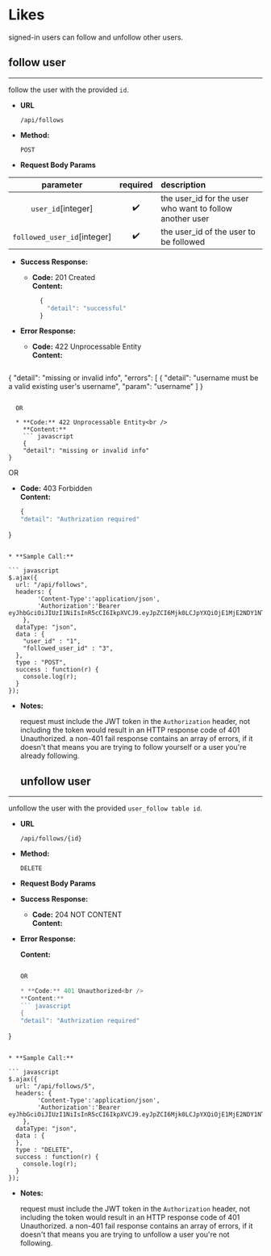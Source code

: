 # Likes

signed-in users can follow and unfollow other users.

## **follow user**
----
  follow the user with the provided `id`.

* **URL**

  `/api/follows`

* **Method:**

  `POST`

* **Request Body Params**

| parameter          | required           | description                             |
| :----------------: | :----------------: | :-------------------------------------- |
| `user_id`[integer] | :heavy_check_mark: | the user_id for the user who want to follow another user |
| `followed_user_id`[integer] | :heavy_check_mark: | the user_id of the user to be followed |

* **Success Response:**

  * **Code:** 201 Created<br />
    **Content:** 
    ``` javascript
      {
        "detail": "successful"
      }
    ```
 
* **Error Response:**

  * **Code:** 422 Unprocessable Entity<br />
    **Content:** 
    ``` javascript
{
    "detail": "missing or invalid info",
    "errors": [
        {
            "detail": "username must be a valid existing user's username",
            "param": "username"
    ]
}
```

  OR

  * **Code:** 422 Unprocessable Entity<br />
    **Content:**
    ``` javascript
    {
    "detail": "missing or invalid info"
}
```
  OR

  * **Code:** 403 Forbidden<br />
    **Content:**
    ``` javascript
    {
    "detail": "Authrization required"
}
```

* **Sample Call:**

``` javascript
$.ajax({
  url: "/api/follows",
  headers: {
        'Content-Type':'application/json',
        'Authorization':'Bearer eyJhbGciOiJIUzI1NiIsInR5cCI6IkpXVCJ9.eyJpZCI6Mjk0LCJpYXQiOjE1MjE2NDY1NTQsImV4cCI6MTUyMTY1NzM1NH0.egYak11OPvigG0Fd67u3d2GKc6YcIH1wUd2hZIm6Vm4'
    },
  dataType: "json",
  data : { 
	"user_id" : "1",
	"followed_user_id" : "3",
  },
  type : "POST",
  success : function(r) {
    console.log(r);
  }
});
```


* **Notes:**

  request must include the JWT token in the `Authorization` header, not including the token would result in an HTTP response code of 401 Unauthorized. a non-401 fail response contains an array of errors, if it doesn't that means you are trying to follow yourself or a user you're already following.

  ## **unfollow user**
----
  unfollow the user with the provided `user_follow table id`.

* **URL**

  `/api/follows/{id}`

* **Method:**

  `DELETE`

* **Request Body Params**


* **Success Response:**

  * **Code:** 204 NOT CONTENT<br />
    **Content:** 
    
 
* **Error Response:**

    **Content:** 
    ``` javascript

  OR

  * **Code:** 401 Unauthorized<br />
    **Content:**
    ``` javascript
    {
    "detail": "Authrization required"
}
```

* **Sample Call:**

``` javascript
$.ajax({
  url: "/api/follows/5",
  headers: {
        'Content-Type':'application/json',
        'Authorization':'Bearer eyJhbGciOiJIUzI1NiIsInR5cCI6IkpXVCJ9.eyJpZCI6Mjk0LCJpYXQiOjE1MjE2NDY1NTQsImV4cCI6MTUyMTY1NzM1NH0.egYak11OPvigG0Fd67u3d2GKc6YcIH1wUd2hZIm6Vm4'
    },
  dataType: "json",
  data : { 
  },
  type : "DELETE",
  success : function(r) {
    console.log(r);
  }
});
```


* **Notes:**

  request must include the JWT token in the `Authorization` header, not including the token would result in an HTTP response code of 401 Unauthorized. a non-401 fail response contains an array of errors, if it doesn't that means you are trying to unfollow a user you're not following.
